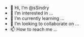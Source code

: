 - 👋 Hi, I’m @sSindry
- 👀 I’m interested in ...
- 🌱 I’m currently learning ...
- 💞️ I’m looking to collaborate on ...
- 📫 How to reach me ...

<!---
sSindry/sSindry is a ✨ special ✨ repository because its `README.md` (this file) appears on your GitHub profile.
You can click the Preview link to take a look at your changes.
--->
